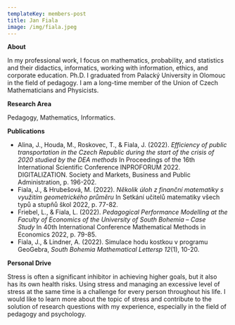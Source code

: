 ```yaml
---
templateKey: members-post
title: Jan Fiala
image: /img/fiala.jpeg
---
```

**About**

In my professional work, I focus on mathematics, probability, and statistics and their didactics, informatics, working with information, ethics, and corporate education. Ph.D. I graduated from Palacký University in Olomouc in the field of pedagogy. I am a long-time member of the Union of Czech Mathematicians and Physicists.

**Research Area**

P﻿edagogy, Mathematics, Informatics.

**Publications**

* Alina, J., Houda, M., Roskovec, T., & Fiala, J. (2022). *Efficiency of public transportation in the Czech Republic during the start of the crisis of 2020 studied by the DEA methods* In Proceedings of the 16th International Scientific Conference INPROFORUM 2022. DIGITALIZATION. Society and Markets, Business and Public Administration, p. 196-202. 
* Fiala, J., & Hrubešová, M. (2022). *Několik úloh z finanční matematiky s využitím geometrického průměru* In Setkání učitelů matematiky všech typů a stupňů škol 2022, p. 77-82.
* Friebel, L., & Fiala, L. (2022). *Pedagogical Performance Modelling at the Faculty of Economics of the University of South Bohemia – Case Study* In 40th International Conference Mathematical Methods in Economics 2022, p. 79-85.
* Fiala, J., & Lindner, A. (2022). Simulace hodu kostkou v programu GeoGebra, *South Bohemia Mathematical Lettersp 12*(1), 10-20.

**P﻿ersonal Drive**

Stress is often a significant inhibitor in achieving higher goals, but it also has its own health risks. Using stress and managing an excessive level of stress at the same time is a challenge for every person throughout his life. I would like to learn more about the topic of stress and contribute to the solution of research questions with my experience, especially in the field of pedagogy and psychology.